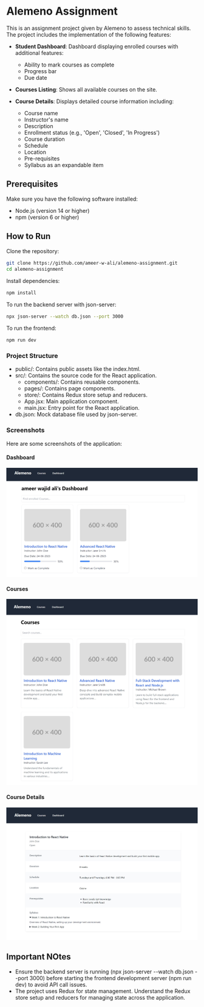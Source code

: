 # Alemeno Assignment

This is an assignment project given by Alemeno to assess technical skills. The project includes the implementation of the following features:

- **Student Dashboard**: Dashboard displaying enrolled courses with additional features:
  - Ability to mark courses as complete
  - Progress bar
  - Due date

- **Courses Listing**: Shows all available courses on the site.

- **Course Details**: Displays detailed course information including:
  - Course name
  - Instructor's name
  - Description
  - Enrollment status (e.g., 'Open', 'Closed', 'In Progress')
  - Course duration
  - Schedule
  - Location
  - Pre-requisites
  - Syllabus as an expandable item

## Prerequisites

Make sure you have the following software installed:

- Node.js (version 14 or higher)
- npm (version 6 or higher)

## How to Run

Clone the repository:
```sh
git clone https://github.com/ameer-w-ali/alemeno-assignment.git
cd alemeno-assignment
```

Install dependencies:
```sh
npm install
```

To run the backend server with json-server:
```sh
npx json-server --watch db.json --port 3000
```

To run the frontend:
```sh
npm run dev
```

### Project Structure
- public/: Contains public assets like the index.html.
- src/: Contains the source code for the React application.
  - components/: Contains reusable components.
  - pages/: Contains page components.
  - store/: Contains Redux store setup and reducers.
  - App.jsx: Main application component.
  - main.jsx: Entry point for the React application.
- db.json: Mock database file used by json-server.

### Screenshots
Here are some screenshots of the application:
#### Dashboard
![Dashboard Screenshot](public/dashboard.jpeg)
#### Courses
![Courses List Screenshot](public/courses.jpeg)
#### Course Details
![Courses Details Screenshot](public/course-details.jpeg)

## Important NOtes
- Ensure the backend server is running (npx json-server --watch db.json --port 3000) before starting the frontend development server (npm run dev) to avoid API call issues.
- The project uses Redux for state management. Understand the Redux store setup and reducers for managing state across the application.